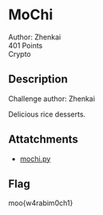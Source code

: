 # MoChi
Author: Zhenkai\
401 Points\
Crypto

## Description
Challenge author: Zhenkai

Delicious rice desserts.

## Attatchments
- [mochi.py](mochi.py)

## Flag
moo{w4rabim0ch1}